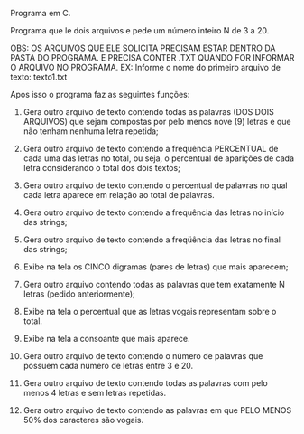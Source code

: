 Programa em C.

Programa que le dois arquivos e pede um número inteiro N de 3 a 20.

OBS: OS ARQUIVOS QUE ELE SOLICITA PRECISAM ESTAR DENTRO DA PASTA DO PROGRAMA.
E PRECISA CONTER .TXT QUANDO FOR INFORMAR O ARQUIVO NO PROGRAMA. EX:
Informe o nome do primeiro arquivo de texto:
texto1.txt

Apos isso o programa faz as seguintes funções:

1) Gera outro arquivo de texto contendo todas as palavras (DOS DOIS ARQUIVOS) que sejam 
compostas por pelo menos nove (9) letras e que não tenham nenhuma letra repetida;

2) Gera outro arquivo de texto contendo a frequência PERCENTUAL de cada uma das letras no 
total, ou seja, o percentual de aparições de cada letra considerando o total dos dois textos;

3) Gera outro arquivo de texto contendo o percentual de palavras no qual cada letra aparece 
em relação ao total de palavras.

4) Gera outro arquivo de texto contendo a frequência das letras no início das strings;

5) Gera outro arquivo de texto contendo a freqüência das letras no final das strings;

6) Exibe na tela os CINCO digramas (pares de letras) que mais aparecem;

7) Gera outro arquivo contendo todas as palavras que tem exatamente N letras (pedido anteriormente);

8) Exibe na tela o percentual que as letras vogais representam sobre o total.

9) Exibe na tela a consoante que mais aparece.

10) Gera outro arquivo de texto contendo o número de palavras que possuem cada número 
de letras entre 3 e 20.

11) Gera outro arquivo de texto contendo todas as palavras com pelo menos 4 letras e sem 
letras repetidas.

12) Gera outro arquivo de texto contendo as palavras em que PELO MENOS 50% dos caracteres são 
vogais.
